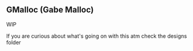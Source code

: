 ## GMalloc (Gabe Malloc)

WIP

If you are curious about what's going on with this atm check the designs folder
